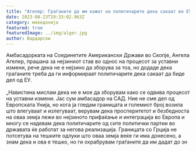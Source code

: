 ```yaml
---
title: "Агелер: Граѓаните да им кажат на политичарите дека сакаат во ЕУ"
date: 2023-08-23T19:33:02.963Z
category: македонија
featured: true
featuredImage: ../img/alger.jpg
author: Вардарски
---
```

<!--StartFragment-->

Амбасадорката на Соединетите Американски Држави во Скопје, Ангела Агелер, прашана за нејзиниот став во однос на процесот за уставни измени, рече дека не е нејзино да зборува за тоа, но додаде дека граѓаните треба да ги информираат политичарите дека сакаат да биде дел од ЕУ.\
\
„Навистина мислам дека не е мое да зборувам како се одвива процесот на уставни измени. Јас сум амбасадор на САД. Ние не сме дел од Европската Унија, но кога ја гледам границата и големиот број возила што влегуваат и излегуваат, верувам дека просперитетот и безбедноста на оваа земја лежи во нејзиното прифаќање и интеграција во Европа и многу се надевам дека политичарите од сите политички партии во државата ќе работат за негова реализација. Границата со Грција не потсетува на тешките одлуки што оваа земја веќе ги има донесено, а знам дека и ова е тешко, но ги охрабрувам граѓаните да им дадат до зн

<!--EndFragment-->